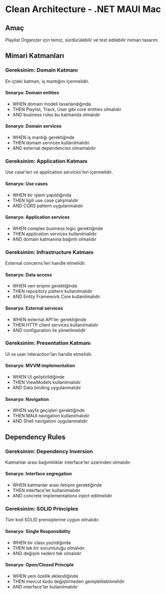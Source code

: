 # Clean Architecture - .NET MAUI Mac

## Amaç
Playlist Organizer için temiz, sürdürülebilir ve test edilebilir mimari tasarım.

## Mimari Katmanları

### Gereksinim: Domain Katmanı
En içteki katman, iş mantığını içermelidir.

#### Senaryo: Domain entities
- WHEN domain modeli tasarlandığında
- THEN Playlist, Track, User gibi core entities olmalıdır
- AND business rules bu katmanda olmalıdır

#### Senaryo: Domain services
- WHEN iş mantığı gerektiğinde
- THEN domain services kullanılmalıdır
- AND external dependencies olmamalıdır

### Gereksinim: Application Katmanı
Use case'leri ve application services'leri içermelidir.

#### Senaryo: Use cases
- WHEN bir işlem yapıldığında
- THEN ilgili use case çalışmalıdır
- AND CQRS pattern uygulanmalıdır

#### Senaryo: Application services
- WHEN complex business logic gerektiğinde
- THEN application services kullanılmalıdır
- AND domain katmanına bağımlı olmalıdır

### Gereksinim: Infrastructure Katmanı
External concerns'leri handle etmelidir.

#### Senaryo: Data access
- WHEN veri erişimi gerektiğinde
- THEN repository pattern kullanılmalıdır
- AND Entity Framework Core kullanılmalıdır

#### Senaryo: External services
- WHEN external API'ler gerektiğinde
- THEN HTTP client services kullanılmalıdır
- AND configuration ile yönetilmelidir

### Gereksinim: Presentation Katmanı
UI ve user interaction'ları handle etmelidir.

#### Senaryo: MVVM implementation
- WHEN UI geliştirildiğinde
- THEN ViewModels kullanılmalıdır
- AND Data binding uygulanmalıdır

#### Senaryo: Navigation
- WHEN sayfa geçişleri gerektiğinde
- THEN MAUI navigation kullanılmalıdır
- AND Shell navigation uygulanmalıdır

## Dependency Rules

### Gereksinim: Dependency Inversion
Katmanlar arası bağımlılıklar interface'ler üzerinden olmalıdır.

#### Senaryo: Interface segregation
- WHEN katmanlar arası iletişim gerektiğinde
- THEN interface'ler kullanılmalıdır
- AND concrete implementations inject edilmelidir

### Gereksinim: SOLID Principles
Tüm kod SOLID prensiplerine uygun olmalıdır.

#### Senaryo: Single Responsibility
- WHEN bir class yazıldığında
- THEN tek bir sorumluluğu olmalıdır
- AND değişim nedeni tek olmalıdır

#### Senaryo: Open/Closed Principle
- WHEN yeni özellik eklendiğinde
- THEN mevcut kodu değiştirmeden genişletilebilmelidir
- AND interface'ler kullanılmalıdır
